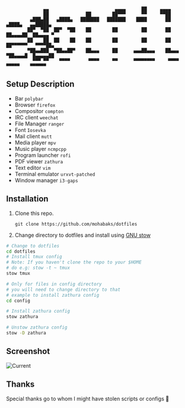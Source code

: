 ```
              ▄▄                         ▄▄▄▄      ██     ▄▄▄▄                         
              ██              ██        ██▀▀▀      ▀▀     ▀▀██                         
         ▄███▄██   ▄████▄   ███████   ███████    ████       ██       ▄████▄   ▄▄█████▄ 
        ██▀  ▀██  ██▀  ▀██    ██        ██         ██       ██      ██▄▄▄▄██  ██▄▄▄▄ ▀ 
        ██    ██  ██    ██    ██        ██         ██       ██      ██▀▀▀▀▀▀   ▀▀▀▀██▄ 
        ▀██▄▄███  ▀██▄▄██▀    ██▄▄▄     ██      ▄▄▄██▄▄▄    ██▄▄▄   ▀██▄▄▄▄█  █▄▄▄▄▄██ 
          ▀▀▀ ▀▀    ▀▀▀▀       ▀▀▀▀     ▀▀      ▀▀▀▀▀▀▀▀     ▀▀▀▀     ▀▀▀▀▀    ▀▀▀▀▀▀  
```

Setup Description
-----------------
* Bar `polybar`
* Browser `firefox`
* Compositor `compton`
* IRC client `weechat`
* File Manager `ranger`
* Font `Iosevka`
* Mail client `mutt`
* Media player `mpv`
* Music player `ncmpcpp`
* Program launcher `rofi`
* PDF viewer `zathura`
* Text editor `vim`
* Terminal emulator `urxvt-patched`
* Window manager `i3-gaps`

Installation
------------
1. Clone this repo.
   
   `git clone https://github.com/mohabaks/dotfiles`
2. Change directory to dotfiles and install using [GNU stow]
```bash
# Change to dotfiles
cd dotfiles
# Install tmux config
# Note: If you haven't clone the repo to your $HOME
# do e.g: stow -t ~ tmux
stow tmux

# Only for files in config directory
# you will need to change directory to that
# example to install zathura config 
cd config

# Install zathura config
stow zathura

# Unstow zathura config
stow -D zathura
```

Screenshot
----------

![Current](https://i.imgur.com/zqbHPAJ.png)

Thanks
------
Special thanks go to whom I might have stolen scripts or configs :punch:

[GNU stow]: https://www.gnu.org/s/stow/manual/stow.html
